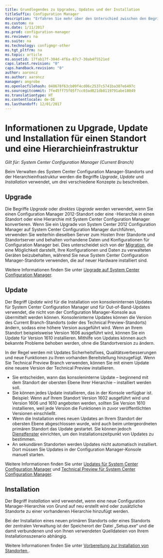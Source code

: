 ```yaml
---
title: Grundlegendes zu Upgrades, Updates und der Installation
titleSuffix: Configuration Manager
description: "Erfahren Sie mehr über den Unterschied zwischen den Begriffen Installation, Update und Upgrade beim Verwalten einer Configuration Manager-Infrastruktur."
ms.custom: na
ms.date: 1/11/2017
ms.prod: configuration-manager
ms.reviewer: na
ms.suite: na
ms.technology: configmgr-other
ms.tgt_pltfrm: na
ms.topic: article
ms.assetid: 17fab17f-304d-4f6a-87c7-30ab4f5521ed
caps.latest.revision: "0"
caps.handback.revision: "0"
author: aaroncz
ms.author: aaroncz
manager: angrobe
ms.openlocfilehash: 048678f63cb09f4cd06c2537c5741ba307e6497c
ms.sourcegitcommit: 7fe45ff75f05f7cc03ad021db8119791abe18049
ms.translationtype: HT
ms.contentlocale: de-DE
ms.lasthandoff: 12/01/2017
---
```

# <a name="about-upgrade-update-and-install-for-site-and-hierarchy-infrastructure"></a>Informationen zu Upgrade, Update und Installation für einen Standort und eine Hierarchieinfrastruktur

*Gilt für: System Center Configuration Manager (Current Branch)*


Beim Verwalten des System Center Configuration Manager-Standorts und der Hierarchieinfrastruktur werden die Begriffe *Upgrade*, *Update* und *Installation* verwendet, um drei verschiedene Konzepte zu beschreiben.

## <a name="upgrade"></a>Upgrade
Die Begriffe *Upgrade* oder *direktes Upgrade* werden verwendet, wenn Sie einen Configuration Manager 2012-Standort oder eine -Hierarchie in einen Standort oder eine Hierarchie mit System Center Configuration Manager konvertieren.
Wenn Sie ein Upgrade von System Center 2012 Configuration Manager auf System Center Configuration Manager durchführen, verwenden Sie weiterhin dieselben Server zum Hosten Ihrer Standorte und Standortserver und behalten vorhandene Daten und Konfigurationen für Configuration Manager bei.  Dies unterscheidet sich von der [Migration](/sccm/core/migration/migrate-data-between-hierarchies), die eine Möglichkeit darstellt, Ihre Konfigurationen und Daten zu verwalteten Geräten beizubehalten, während Sie neue System Center Configuration Manager-Standorte verwenden, die auf neuer Hardware installiert sind.

Weitere Informationen finden Sie unter [Upgrade auf System Center Configuration Manager](/sccm/core/servers/deploy/install/upgrade-to-configuration-manager).



## <a name="update"></a>Update
Der Begriff *Update* wird für die Installation von konsoleninternen Updates für System Center Configuration Manager und für Out-of-Band-Updates verwendet, die nicht von der Configuration Manager-Konsole aus übermittelt werden können. Konsoleninterne Updates können die Version des Current Branch-Standorts (oder des Technical Preview-Standorts) ändern, sodass eine höhere Version ausgeführt wird. Wenn an Ihrem Standort beispielsweise Version 1606 ausgeführt wird, können Sie ein Update für Version 1610 installieren. Mithilfe von Updates können auch bekannte Probleme behoben werden, ohne die Standortversion zu ändern.      

In der Regel werden mit Updates Sicherheitsfixes, Qualitätsverbesserungen und neue Funktionen zu Ihren vorhanden Bereitstellung hinzugefügt. Wenn Sie Technical Preview Branch verwenden, können Sie mit einem Update eine neuere Version der Technical Preview installieren.
-   Sie entscheiden, wann das konsoleninterne Update – beginnend mit dem Standort der obersten Ebene Ihrer Hierarchie – installiert werden soll.
- Sie können jedes Update installieren, das in der Konsole verfügbar ist. Beispiel: Wenn auf Ihrem Standort Version 1602 ausgeführt wird und Version 1606 und 1610 angeboten werden, sollten Sie Version 1610 installieren, weil jede Version die Funktionen in zuvor veröffentlichten Versionen einschließt.
- Wenn die Installation eines neuen Updates an Ihrem Standort der obersten Ebene abgeschlossen wurde, wird auch beim untergeordneten primären Standort das Update gestartet. Sie können jedoch [Dienstfenster](/sccm/core/servers/manage/install-in-console-updates#a-namebkmkservicewindowa-service-windows-for-site-servers) einrichten, um den Installationszeitpunkt von Updates zu bestimmen.
- An sekundären Standorten werden Updates nicht automatisch installiert. Dort müssen Sie Updates in der Configuration Manager-Konsole manuell starten.

Weitere Informationen finden Sie unter [Updates für System Center Configuration Manager](/sccm/core/servers/manage/updates) und [Technical Preview für System Center Configuration Manager](/sccm/core/get-started/technical-preview).



## <a name="install"></a>Installation
Der Begriff *Installation* wird verwendet, wenn eine neue Configuration Manager-Hierarchie von Grund auf neu erstellt wird oder zusätzliche Standorte zu einer vorhandenen Hierarchie hinzufügt werden.  

Bei der Installation eines neuen primären Standorts oder eines Standorts der zentralen Verwaltung ist der Speicherort der Datei „Setup.exe“ und die damit verbundenen und von Ihnen verwendeten Quelldateien von Ihrem Installationsszenario abhängig.

Weitere Informationen finden Sie unter [Vorbereitung zur Installation von Standorten ](/sccm/core/servers/deploy/install/prepare-to-install-sites).
